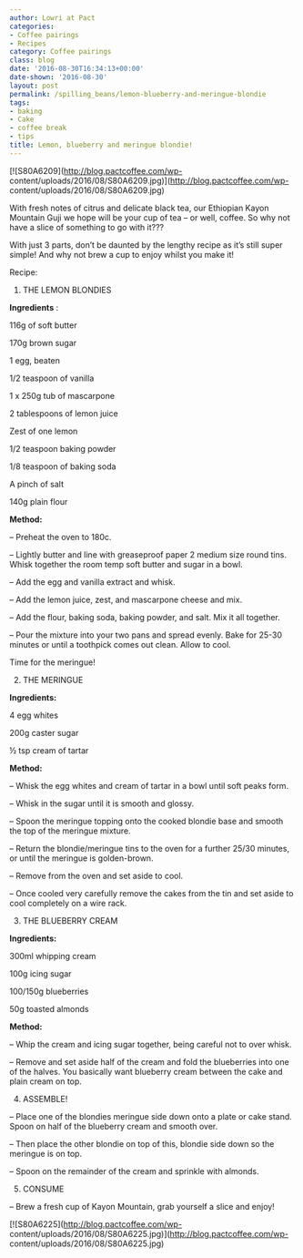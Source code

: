 ```yaml
---
author: Lowri at Pact
categories:
- Coffee pairings
- Recipes
category: Coffee pairings
class: blog
date: '2016-08-30T16:34:13+00:00'
date-shown: '2016-08-30'
layout: post
permalink: /spilling_beans/lemon-blueberry-and-meringue-blondie
tags:
- baking
- Cake
- coffee break
- tips
title: Lemon, blueberry and meringue blondie!
---
```


[![S80A6209](http://blog.pactcoffee.com/wp-
content/uploads/2016/08/S80A6209.jpg)](http://blog.pactcoffee.com/wp-
content/uploads/2016/08/S80A6209.jpg)

With fresh notes of citrus and delicate black tea, our Ethiopian Kayon
Mountain Guji we hope will be your cup of tea – or well, coffee. So why not
have a slice of something to go with it???

With just 3 parts, don’t be daunted by the lengthy recipe as it’s still super
simple! And why not brew a cup to enjoy whilst you make it!

Recipe:

1) THE LEMON BLONDIES

**Ingredients** :

116g of soft butter

170g brown sugar

1 egg, beaten

1/2 teaspoon of vanilla

1 x 250g tub of mascarpone

2 tablespoons of lemon juice

Zest of one lemon

1/2 teaspoon baking powder

1/8 teaspoon of baking soda

A pinch of salt

140g plain flour

**Method:**

– Preheat the oven to 180c.

– Lightly butter and line with greaseproof paper 2 medium size round tins.
Whisk together the room temp soft butter and sugar in a bowl.

– Add the egg and vanilla extract and whisk.

– Add the lemon juice, zest, and mascarpone cheese and mix.

– Add the flour, baking soda, baking powder, and salt. Mix it all together.

– Pour the mixture into your two pans and spread evenly. Bake for 25-30
minutes or until a toothpick comes out clean. Allow to cool.

Time for the meringue!

2) THE MERINGUE

**Ingredients:**

4 egg whites

200g caster sugar

½ tsp cream of tartar

**Method:**

– Whisk the egg whites and cream of tartar in a bowl until soft peaks form.

– Whisk in the sugar until it is smooth and glossy.

– Spoon the meringue topping onto the cooked blondie base and smooth the top
of the meringue mixture.

– Return the blondie/meringue tins to the oven for a further 25/30 minutes, or
until the meringue is golden-brown.

– Remove from the oven and set aside to cool.

– Once cooled very carefully remove the cakes from the tin and set aside to
cool completely on a wire rack.

3) THE BLUEBERRY CREAM

**Ingredients:**

300ml whipping cream

100g icing sugar

100/150g blueberries

50g toasted almonds

**Method:**

– Whip the cream and icing sugar together, being careful not to over whisk.

– Remove and set aside half of the cream and fold the blueberries into one of
the halves. You basically want blueberry cream between the cake and plain
cream on top.

4) ASSEMBLE!

– Place one of the blondies meringue side down onto a plate or cake stand.
Spoon on half of the blueberry cream and smooth over.

– Then place the other blondie on top of this, blondie side down so the
meringue is on top.

– Spoon on the remainder of the cream and sprinkle with almonds.

5) CONSUME

– Brew a fresh cup of Kayon Mountain, grab yourself a slice and enjoy!

[![S80A6225](http://blog.pactcoffee.com/wp-
content/uploads/2016/08/S80A6225.jpg)](http://blog.pactcoffee.com/wp-
content/uploads/2016/08/S80A6225.jpg)